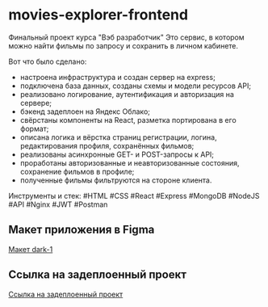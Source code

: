 # movies-explorer-frontend
Финальный проект курса "Вэб разработчик"
Это сервис, в котором можно найти фильмы по запросу и сохранить в личном кабинете.

Вот что было сделано:
- настроена инфраструктура и создан сервер на express;
- подключена база данных, созданы схемы и модели ресурсов API;
- реализовано логирование, аутентификация и авторизация на сервере;
- бэкенд задеплоен на Яндекс Облако;
- свёрстаны компоненты на React, разметка портирована в его формат;
- описана логика и вёрстка страниц регистрации, логина, редактирования профиля, сохранённых фильмов;
- реализованы асинхронные GET- и POST-запросы к API;
- проработаны авторизованные и неавторизованные состояния, сохранение фильмов в профиле;
- полученные фильмы фильтруются на стороне клиента.

Инструменты и стек: #HTML #CSS #React #Express #MongoDB #NodeJS #API  #Nginx #JWT #Postman
## Макет приложения в Figma
[Макет dark-1](https://www.figma.com/file/CZitVtiHJwmEjrS1uiWu7u/dark-1?type=design&node-id=932-4497&mode=design&t=B8eWshVEiHXywKuB-0)

## Ссылка на задеплоенный проект
[Ссылка на задеплоенный проект](https://movies.vdycoder.nomoredomains.xyz)
